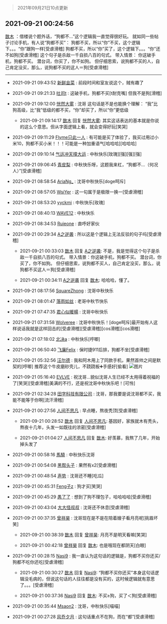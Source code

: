 > 2021年09月21日10点更新
<link rel="stylesheet" href="https://cdn.jsdelivr.net/gh/taotie6/sampleJSON@main/css/photo_show.css">
<meta name="referrer" content="no-referrer" />


 ## 2021-09-21 00:24:56 

 [㪚木](https://www.coolapk.com/feed/30139301?shareKey=NjczNjYwNzNiNDRkNjE0OGJmNWE~) ：借楼说个题外话，“狗都不…”这个逻辑我一直觉得很好玩。
就如同一些帖子讨论手机，有人说“狗都不买”：
狗都不买，所以“你”不买，这个逻辑下。。。“你”跟狗一样[受虐滑稽]
狗都不买，所以“你”买了，这个逻辑下。。。“你”还不如狗[受虐滑稽]
这个句子是杀敌一千自损八百的句式。<!--break-->
带入情景：
你这破手机，狗都不买。
潜台词，你买了，你不如狗。
但仔细思索，说狗都不买的人，自己肯定没买，那么，说狗都不买的这人＝狗[受虐滑稽] 

<div class="album">
</div>

 ------- 

- 2021-09-21 09:43:52 [新鲜韭菜](uid=1735035) : 前段时间和室友说这个，贼有趣了 

- 2021-09-21 09:21:33 [吐司t](uid=3079076) : 这破手机，狗都不买[t耐克嘴]
但我不是狗[滑稽] 

- 2021-09-21 09:12:00 [恍然大雾](uid=1849331) : 沈哥 这句话是不是也能换个理解： “我”比狗高级，比“我”低级的都不买，“你”却买了，所以“你”更低级 

    - 2021-09-21 09:14:17 [㪚木](uid=1081091) 回复 [恍然大雾](uid=1849331): 其实这话表达的基本就是你说的这么个意思。但从字面逻辑上看，就会变得好玩[笑哭] 

- 2021-09-21 09:11:29 [Flyme只此一人](uid=1894693) : 有可能是买了体验了，我买过用过小米10，狗都不买小米！！！可能是一种加重语气[哈哈哈][哈哈哈] 

- 2021-09-21 09:10:14 [气运冲天撞大运](uid=3158661) : 中秋快乐[玫瑰][强][强][强] 

- 2021-09-21 09:06:45 [青皮梨](uid=1109281) : 中秋快乐呀，这题我来杠，“狗都不...（何况人）”[受虐滑稽] 

- 2021-09-21 08:58:54 [AriaNg_](uid=3504887) : 沈哥中秋快乐[doge呵斥] 

- 2021-09-21 08:57:05 [WsiYer](uid=3832235) : 这一句属于是极限一换一[受虐滑稽] 

- 2021-09-21 08:53:20 [yyckmi](uid=2884622) : 中秋快乐[玫瑰] 

- 2021-09-21 08:40:13 [WAVE12](uid=6134083) : 中秋快乐 

- 2021-09-21 08:34:53 [Ruieone](uid=2476579) : 直呼好家伙 

- 2021-09-21 00:29:34 [A之逆袭](uid=948556) : 所以这是个逻辑上无法反驳的句子吗[受虐滑稽] 

    - 2021-09-21 00:33:03 [㪚木](uid=1081091) 回复 [A之逆袭](uid=948556): 不是，我是觉得这个句子是杀敌一千自损八百的句式。
带入情景：你这破手机，狗都不买。
潜台词，你买了，你不如狗。
但仔细思索，说狗都不买人，自己肯定没买，那么，说狗都不买这人＝狗[受虐滑稽] 

    - 2021-09-21 00:34:11 [A之逆袭](uid=948556) 回复 [㪚木](uid=1081091): 哈哈哈，懂了。 

- 2021-09-21 08:17:56 [SquareZhong](uid=1351078) : 沈哥中秋快乐 

- 2021-09-21 08:01:47 [落雨如丝](uid=171765) : 老哥中秋节快乐 

- 2021-09-21 07:47:35 [君心似暖楊](uid=3303409) : 沈哥中秋快乐 

- 2021-09-21 07:31:58 [Wolveree](uid=3291395) : 沈哥中秋快乐！[doge呵斥]最开始有人这样说话我就是这样回击的[受虐滑稽][受虐滑稽][cos滑稽][cos滑稽] 

- 2021-09-21 07:18:02 [北决a](uid=1918537) : 中秋快乐[哼唧] 

- 2021-09-21 06:50:40 [飞廉Felix](uid=900024) : 保时捷911后排，狗都不坐[受虐滑稽] 

- 2021-09-21 05:32:56 [汪尔德](uid=1595236) : 我和阿木用上了同款手机，果然首帅之间是默契的[哼唧] 推荐这个牛皮磨砂壳儿，不跷跷板➕手感好[偷看] ![图片](https://image.coolapk.com/feed/2021/0921/05/1595236_4596a3eb_3575_1858@1824x2757.jpeg)

- 2021-09-21 05:16:40 [EVLVE](uid=624501) : 祝沈哥...貌似沈哥人生已经不太用得着祝福的了[笑哭][受虐滑稽]美满的不行，还是祝沈哥中秋快乐吧！[可怜] 

- 2021-09-21 02:34:28 [田字科技有限公司](uid=2891008) : 沈哥，那我要是说沈哥都不买，我能不能等于你啊[流汗滑稽] 

- 2021-09-21 00:27:56 [人间不思凡](uid=2080265) : 早点睡，熬夜秃顶[受虐滑稽] 

    - 2021-09-21 00:28:52 [㪚木](uid=1081091) 回复 [人间不思凡](uid=2080265): 基因好，家族就木有秃头，熬夜十几年，头发一如既往的浓密[受虐滑稽] 

    - 2021-09-21 01:04:27 [人间不思凡](uid=2080265) 回复 [㪚木](uid=1081091): 好羡慕，我熬了几年，开始掉头发了 

- 2021-09-21 00:58:16 [馬驍](uid=3270825) : 中秋快乐沈哥 

- 2021-09-21 00:54:08 [黑帮头子](uid=2838832) : 果然有x2[受虐滑稽] 

- 2021-09-21 00:48:54 [声势](uid=2225893) : 沈哥还不睡[吃瓜] 

- 2021-09-21 00:45:31 [Feng子z](uid=3583065) : 狗才买[笑哭] 

- 2021-09-21 00:45:29 [愚了了](uid=734193) : 想到了狗不理包子，哈哈哈哈[受虐滑稽] 

- 2021-09-21 00:43:04 [大大怪叔叔](uid=956235) : 沈哥还不休息[受虐滑稽] 

- 2021-09-21 00:37:35 [曾祥昊](uid=6695078) : 沈哥现在是不是在陪着嫂子看月亮呢[挑眉坏笑] 

    - 2021-09-21 00:38:39 [㪚木](uid=1081091) 回复 [曾祥昊](uid=6695078): 月亮不是明天看嘛[笑哭] 

    - 2021-09-21 00:42:18 [曾祥昊](uid=6695078) 回复 [㪚木](uid=1081091): 也是哦现在都阴天[白眼] 

- 2021-09-21 00:28:15 [Nasi9](uid=2003986) : 我一直认为这句话的逻辑是，狗都不买你还买/狗都不吃你还吃[受虐滑稽] 

    - 2021-09-21 00:30:27 [㪚木](uid=1081091) 回复 [Nasi9](uid=2003986): “狗都不买你还买”本身这句话逻辑没毛病的，但说这句话的人往往都是没有买的，这时候逻辑就有意思了。。。[受虐滑稽] 

    - 2021-09-21 00:37:36 [Nasi9](uid=2003986) 回复 [㪚木](uid=1081091): 不买≥狗，买了＜狗[受虐滑稽] 

- 2021-09-21 00:35:44 [Msaon2](uid=3407679) : 沈哥，中秋快乐[喵喵] 

- 2021-09-21 00:27:28 [风乔夕月](uid=2725527) : 这句话重点不在狗，而在“都”[受虐滑稽] 

